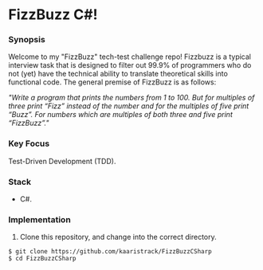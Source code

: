 # FizzBuzz C#!

### Synopsis

Welcome to my "FizzBuzz" tech-test challenge repo! Fizzbuzz is a typical interview task that is designed to filter out 99.9% of programmers who do not (yet) have the technical ability to translate theoretical skills into functional code. The general premise of FizzBuzz is as follows:

*"Write a program that prints the numbers from 1 to 100. But for multiples of three print “Fizz” instead of the number and for the multiples of five print “Buzz”. For numbers which are multiples of both three and five print “FizzBuzz”."*

### Key Focus
Test-Driven Development (TDD).

### Stack
- C#.

### Implementation
1) Clone this repository, and change into the correct directory.
```
$ git clone https://github.com/kaaristrack/FizzBuzzCSharp
$ cd FizzBuzzCSharp
```
